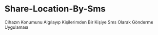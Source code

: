 # Share-Location-By-Sms
Cihazın Konumunu Algılayıp Kişilerimden Bir Kişiye Sms Olarak Gönderme Uygulaması
